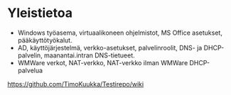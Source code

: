 # Yleistietoa
- Windows työasema, virtuaalikoneen ohjelmistot, MS Office asetukset, pääkäyttötyökalut.
- AD, käyttöjärjestelmä, verkko-asetukset, palvelinroolit, DNS- ja DHCP-palvelin, maanantai.intran DNS-tietueet.
- WMWare verkot, NAT-verkko, NAT-verkko ilman WMWare DHCP-palvelua
    
https://github.com/TimoKuukka/Testirepo/wiki

